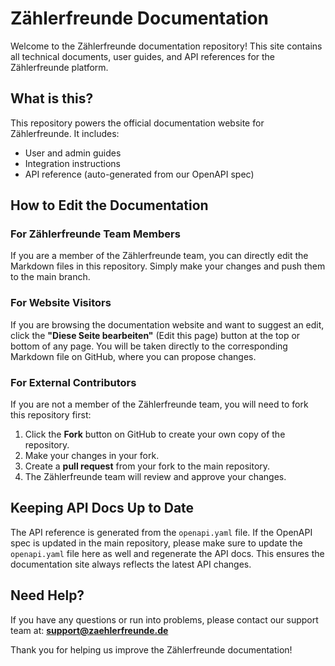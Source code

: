 
# Zählerfreunde Documentation

Welcome to the Zählerfreunde documentation repository! This site contains all technical documents, user guides, and API references for the Zählerfreunde platform.

## What is this?
This repository powers the official documentation website for Zählerfreunde. It includes:
- User and admin guides
- Integration instructions
- API reference (auto-generated from our OpenAPI spec)

## How to Edit the Documentation

### For Zählerfreunde Team Members
If you are a member of the Zählerfreunde team, you can directly edit the Markdown files in this repository. Simply make your changes and push them to the main branch.

### For Website Visitors
If you are browsing the documentation website and want to suggest an edit, click the **"Diese Seite bearbeiten"** (Edit this page) button at the top or bottom of any page. You will be taken directly to the corresponding Markdown file on GitHub, where you can propose changes.

### For External Contributors
If you are not a member of the Zählerfreunde team, you will need to fork this repository first:
1. Click the **Fork** button on GitHub to create your own copy of the repository.
2. Make your changes in your fork.
3. Create a **pull request** from your fork to the main repository.
4. The Zählerfreunde team will review and approve your changes.

## Keeping API Docs Up to Date
The API reference is generated from the `openapi.yaml` file. If the OpenAPI spec is updated in the main repository, please make sure to update the `openapi.yaml` file here as well and regenerate the API docs. This ensures the documentation site always reflects the latest API changes.

## Need Help?
If you have any questions or run into problems, please contact our support team at: **support@zaehlerfreunde.de**

Thank you for helping us improve the Zählerfreunde documentation!
